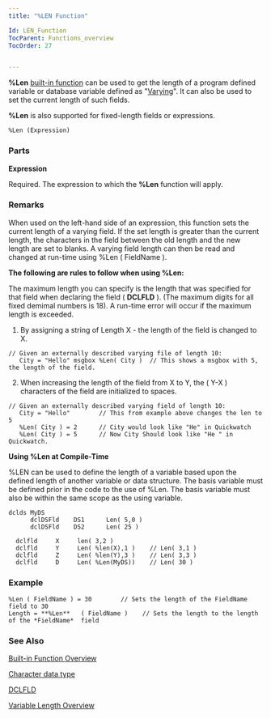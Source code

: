 ```yaml
---
title: "%LEN Function"

Id: LEN_Function
TocParent: Functions_overview
TocOrder: 27


---
```


**%Len** [built-in function](Functions_overview.html) can be used to get the length of a program defined variable or database variable defined as "[Varying](Variable_Length_Overview.html)". It can also be used to set the current length of such fields. 

**%Len** is also supported for fixed-length fields or expressions. 

```
%Len (Expression)        
```

### Parts

**Expression** 

Required. The expression to which the **%Len** function will apply.


### Remarks
When used on the left-hand side of an expression, this function sets the current length of a varying field. If the set length is greater than the current length, the characters in the field between the old length and the new length are set to blanks. A varying field length can then be read and changed at run-time using %Len ( FieldName ). 

**The following are rules to follow when using %Len:** 

The maximum length you can specify is the length that was specified for that field when declaring the field ( **DCLFLD** ). (The maximum digits for all fixed demimal numbers is 18). A run-time error will occur if the maximum length is exceeded. 

1. By assigning a string of Length X - the length of the field is changed to X. 

```
// Given an externally described varying file of length 10:
   City = "Hello" msgbox %Len( City )  // This shows a msgbox with 5, the length of the field.
```
2. When increasing the length of the field from X to Y, the ( Y-X ) characters of the field are initialized to spaces. 

```
// Given an externally described varying field of length 10:
   City = "Hello"        // This from example above changes the len to 5
   %Len( City ) = 2      // City would look like "He" in Quickwatch
   %Len( City ) = 5      // Now City Should look like "He " in Quickwatch.
```
**Using %Len at Compile-Time** 

%LEN can be used to define the length of a variable based upon the defined length of another variable or data structure. The basis variable must be defined prior in the code to the use of %Len. The basis variable must also be within the same scope as the using variable. 

```
dclds MyDS
      dclDSFld    DS1      Len( 5,0 )
      dclDSFld    DS2      Len( 25 )

  dclfld     X     len( 3,2 )
  dclfld     Y     Len( %len(X),1 )    // Len( 3,1 )
  dclfld     Z     Len( %len(Y),3 )    // Len( 3,3 )
  dclfld     D     Len( %Len(MyDS))    // Len( 30 )
```

### Example

```
%Len ( FieldName ) = 30        // Sets the length of the FieldName field to 30
Length = **%Len** 	( FieldName )    // Sets the length to the length of the *FieldName*  field
```

### See Also
[Built-in Function Overview](Functions_overview.html)

[Character data type](Character_Data_Type.html)

[DCLFLD](DCLFLD.html)

[Variable Length Overview](Variable_Length_Overview.html) 
